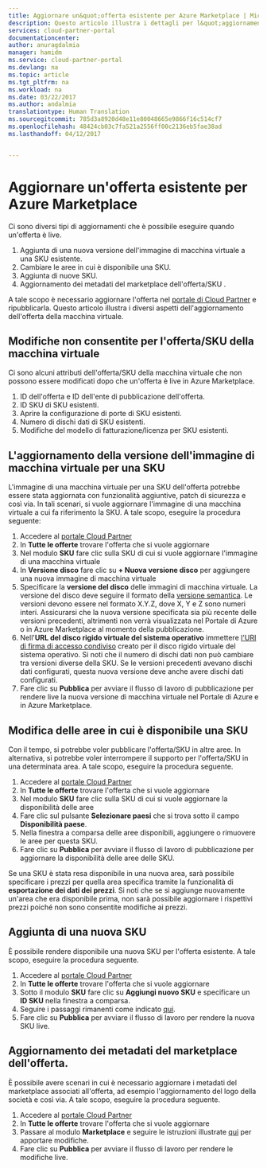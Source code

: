```yaml
---
title: Aggiornare un&quot;offerta esistente per Azure Marketplace | Microsoft Docs
description: Questo articolo illustra i dettagli per l&quot;aggiornamento di un&quot;offerta esistente tramite Microsoft Cloud Partner
services: cloud-partner-portal
documentationcenter: 
author: anuragdalmia
manager: hamidm
ms.service: cloud-partner-portal
ms.devlang: na
ms.topic: article
ms.tgt_pltfrm: na
ms.workload: na
ms.date: 03/22/2017
ms.author: andalmia
translationtype: Human Translation
ms.sourcegitcommit: 785d3a8920d48e11e80048665e9866f16c514cf7
ms.openlocfilehash: 48424cb03c7fa521a2556ff00c2136eb5fae38ad
ms.lasthandoff: 04/12/2017


---
```

# <a name="update-an-existing-offer-for-azure-marketplace"></a>Aggiornare un'offerta esistente per Azure Marketplace
Ci sono diversi tipi di aggiornamenti che è possibile eseguire quando un'offerta è live.

1. Aggiunta di una nuova versione dell'immagine di macchina virtuale a una SKU esistente.
1. Cambiare le aree in cui è disponibile una SKU. 
1. Aggiunta di nuove SKU. 
1. Aggiornamento dei metadati del marketplace dell'offerta/SKU .

A tale scopo è necessario aggiornare l'offerta nel [portale di Cloud Partner](https://cloudpartner.azure.com/) e ripubblicarla. Questo articolo illustra i diversi aspetti dell'aggiornamento dell'offerta della macchina virtuale.

## <a name="unpermitted-changes-to-vm-offersku"></a>Modifiche non consentite per l'offerta/SKU della macchina virtuale
Ci sono alcuni attributi dell'offerta/SKU della macchina virtuale che non possono essere modificati dopo che un'offerta è live in Azure Marketplace.
1. ID dell'offerta e ID dell'ente di pubblicazione dell'offerta.
2. ID SKU di SKU esistenti.
3. Aprire la configurazione di porte di SKU esistenti.
4. Numero di dischi dati di SKU esistenti.
5. Modifiche del modello di fatturazione/licenza per SKU esistenti.

## <a name="updating-the-vm-image-version-for-a-sku"></a>L'aggiornamento della versione dell'immagine di macchina virtuale per una SKU
L'immagine di una macchina virtuale per una SKU dell'offerta potrebbe essere stata aggiornata con funzionalità aggiuntive, patch di sicurezza e così via. In tali scenari, si vuole aggiornare l'immagine di una macchina virtuale a cui fa riferimento la SKU. A tale scopo, eseguire la procedura seguente:
1. Accedere al [portale Cloud Partner](https://cloudpartner.azure.com/)
2. In **Tutte le offerte** trovare l'offerta che si vuole aggiornare
3. Nel modulo **SKU** fare clic sulla SKU di cui si vuole aggiornare l'immagine di una macchina virtuale
4. In **Versione disco** fare clic su **+ Nuova versione disco** per aggiungere una nuova immagine di macchina virtuale
5. Specificare la **versione del disco** delle immagini di macchina virtuale. La versione del disco deve seguire il formato della [versione semantica](http://semver.org/). Le versioni devono essere nel formato X.Y.Z, dove X, Y e Z sono numeri interi. Assicurarsi che la nuova versione specificata sia più recente delle versioni precedenti, altrimenti non verrà visualizzata nel Portale di Azure o in Azure Marketplace al momento della pubblicazione.
6. Nell'**URL del disco rigido virtuale del sistema operativo** immettere [l'URI di firma di accesso condiviso](../../marketplace-publishing/marketplace-publishing-vm-image-creation.md#52-get-the-shared-access-signature-uri-for-your-vm-images) creato per il disco rigido virtuale del sistema operativo. Si noti che il numero di dischi dati non può cambiare tra versioni diverse della SKU. Se le versioni precedenti avevano dischi dati configurati, questa nuova versione deve anche avere dischi dati configurati. 
7. Fare clic su **Pubblica** per avviare il flusso di lavoro di pubblicazione per rendere live la nuova versione di macchina virtuale nel Portale di Azure e in Azure Marketplace. 

## <a name="changing-regions-a-sku-is-available-in"></a>Modifica delle aree in cui è disponibile una SKU
Con il tempo, si potrebbe voler pubblicare l'offerta/SKU in altre aree. In alternativa, si potrebbe voler interrompere il supporto per l'offerta/SKU in una determinata area. A tale scopo, eseguire la procedura seguente.

1. Accedere al [portale Cloud Partner](https://cloudpartner.azure.com/)
2. In **Tutte le offerte** trovare l'offerta che si vuole aggiornare
3. Nel modulo **SKU** fare clic sulla SKU di cui si vuole aggiornare la disponibilità delle aree
4. Fare clic sul pulsante **Selezionare paesi** che si trova sotto il campo **Disponibilità paese**. 
5. Nella finestra a comparsa delle aree disponibili, aggiungere o rimuovere le aree per questa SKU.
6. Fare clic su **Pubblica** per avviare il flusso di lavoro di pubblicazione per aggiornare la disponibilità delle aree delle SKU. 

Se una SKU è stata resa disponibile in una nuova area, sarà possibile specificare i prezzi per quella area specifica tramite la funzionalità di **esportazione dei dati dei prezzi**. Si noti che se si aggiunge nuovamente un'area che era disponibile prima, non sarà possibile aggiornare i rispettivi prezzi poiché non sono consentite modifiche ai prezzi. 

## <a name="adding-a-new-sku"></a>Aggiunta di una nuova SKU
È possibile rendere disponibile una nuova SKU per l'offerta esistente. A tale scopo, eseguire la procedura seguente.

1. Accedere al [portale Cloud Partner](https://cloudpartner.azure.com/)
2. In **Tutte le offerte** trovare l'offerta che si vuole aggiornare
3. Sotto il modulo **SKU** fare clic su **Aggiungi nuovo SKU** e specificare un **ID SKU** nella finestra a comparsa. 
4. Seguire i passaggi rimanenti come indicato [qui](../../cloud-partner-portal/cloud-partner-portal-publish-virtual-machine.md).
6. Fare clic su **Pubblica** per avviare il flusso di lavoro per rendere la nuova SKU live.

## <a name="updating-offer-marketplace-metadata"></a>Aggiornamento dei metadati del marketplace dell'offerta.
È possibile avere scenari in cui è necessario aggiornare i metadati del marketplace associati all'offerta, ad esempio l'aggiornamento del logo della società e così via. A tale scopo, eseguire la procedura seguente.

1. Accedere al [portale Cloud Partner](https://cloudpartner.azure.com/)
2. In **Tutte le offerte** trovare l'offerta che si vuole aggiornare
3. Passare al modulo **Marketplace** e seguire le istruzioni illustrate [qui](../../cloud-partner-portal/cloud-partner-portal-publish-virtual-machine.md) per apportare modifiche. 
4. Fare clic su **Pubblica** per avviare il flusso di lavoro per rendere le modifiche live.



